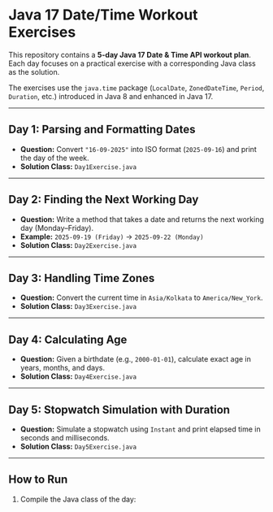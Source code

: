 # Java 17 Date/Time Workout Exercises

This repository contains a **5-day Java 17 Date & Time API workout plan**. Each day focuses on a practical exercise with a corresponding Java class as the solution.  

The exercises use the `java.time` package (`LocalDate`, `ZonedDateTime`, `Period`, `Duration`, etc.) introduced in Java 8 and enhanced in Java 17.  

---

## Day 1: Parsing and Formatting Dates
- **Question:** Convert `"16-09-2025"` into ISO format (`2025-09-16`) and print the day of the week.  
- **Solution Class:** `Day1Exercise.java`

---

## Day 2: Finding the Next Working Day
- **Question:** Write a method that takes a date and returns the next working day (Monday–Friday).  
- **Example:** `2025-09-19 (Friday)` → `2025-09-22 (Monday)`  
- **Solution Class:** `Day2Exercise.java`

---

## Day 3: Handling Time Zones
- **Question:** Convert the current time in `Asia/Kolkata` to `America/New_York`.  
- **Solution Class:** `Day3Exercise.java`

---

## Day 4: Calculating Age
- **Question:** Given a birthdate (e.g., `2000-01-01`), calculate exact age in years, months, and days.  
- **Solution Class:** `Day4Exercise.java`

---

## Day 5: Stopwatch Simulation with Duration
- **Question:** Simulate a stopwatch using `Instant` and print elapsed time in seconds and milliseconds.  
- **Solution Class:** `Day5Exercise.java`

---

## How to Run
1. Compile the Java class of the day:  
